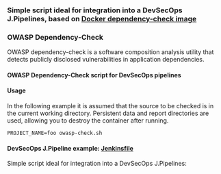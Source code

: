### Simple script ideal for integration into a DevSecOps J.Pipelines, based on [Docker dependency-check image](https://hub.docker.com/r/owasp/dependency-check)

### OWASP Dependency-Check

OWASP dependency-check is a software composition analysis utility that detects publicly disclosed vulnerabilities in application dependencies.

#### OWASP Dependency-Check script for DevSecOps pipelines

#### Usage

In the following example it is assumed that the source to be checked is in the current working directory. Persistent data and report directories are used, allowing you to destroy the container after running.

```
PROJECT_NAME=foo owasp-check.sh
```
#### DevSecOps J.Pipeline example: [Jenkinsfile](https://github.com/adavarski/owasp-docker-depcheck/blob/master/Jenkinsfile-PROJECT-OWASP)

Simple script ideal for integration into a DevSecOps J.Pipelines:
